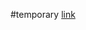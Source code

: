 #temporary
[link](https://www.youtube.com/watch?v=_x2fzKEjUGQ&list=PLXvLToQzgzdea0sQXmpY8k4tfiXpkYIwO)
